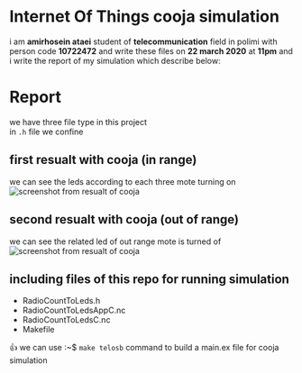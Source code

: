 # Internet Of Things cooja simulation

i am **amirhosein ataei** student of **telecommunication** field in polimi with person code **10722472** and write these files on **22 march 2020** at **11pm** and i write the report of my simulation which describe below:

# Report
we have three file type in this project  
in `.h` file we confine 

## first resualt with cooja (in range)
we can see the leds according to each three mote turning on
![screenshot from resualt of cooja](http://iotco.net/iothw1-1.jpg)

## second resualt with cooja (out of range)
we can see the related led of out range mote is turned of
![screenshot from resualt of cooja](http://iotco.net/iothw1-2.jpg)

## including files of this repo for running simulation

- RadioCountToLeds.h
- RadioCountToLedsAppC.nc
- RadioCountToLedsC.nc
- Makefile

:+1: we can use  :~$ `make telosb` command to build a main.ex file for cooja simulation
